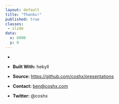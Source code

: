 ```yaml
---
layout: default
title: "Thanks!"
published: true
classes:
 - slide
data:
  x: 6000
  y: 0
---
```


  * &nbsp;

  * __Built With:__ hekyll

  * __Source:__ https://github.com/coshx/presentations

  * __Contact:__ ben@coshx.com

  * __Twitter:__ @coshx
